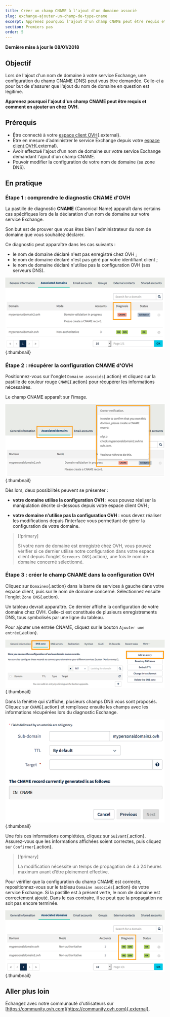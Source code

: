 ```yaml
---
title: Créer un champ CNAME à l'ajout d'un domaine associé
slug: exchange-ajouter-un-champ-de-type-cname
excerpt: Apprenez pourquoi l'ajout d'un champ CNAME peut être requis et comment en ajouter un chez OVH
section: Premiers pas
order: 5
---
```


**Dernière mise à jour le 08/01/2018**

## Objectif

Lors de l'ajout d'un nom de domaine à votre service Exchange, une configuration du champ CNAME (DNS) peut vous être demandée. Celle-ci a pour but de s'assurer que l'ajout du nom de domaine en question est légitime.

**Apprenez pourquoi l'ajout d'un champ CNAME peut être requis et comment en ajouter un chez OVH.**

## Prérequis

- Être connecté à votre [espace client OVH](https://www.ovh.com/auth/?action=gotomanager){.external}.
- Être en mesure d’administrer le service Exchange depuis votre [espace client OVH](https://www.ovh.com/auth/?action=gotomanager){.external}.
- Avoir effectué l'ajout d'un nom de domaine sur votre service Exchange demandant l'ajout d'un champ CNAME.
- Pouvoir modifier la configuration de votre nom de domaine (sa zone DNS).

## En pratique

### Étape 1 : comprendre le diagnostic CNAME d'OVH

La pastille de diagnostic **CNAME** (Canonical Name) apparaît dans certains cas spécifiques lors de la déclaration d'un nom de domaine sur votre service Exchange.

Son but est de prouver que vous êtes bien l'administrateur du nom de domaine que vous souhaitez déclarer.

Ce diagnostic peut apparaître dans les cas suivants :

- le nom de domaine déclaré n'est pas enregistré chez OVH ;
- le nom de domaine déclaré n'est pas géré par votre identifiant client ;
- le nom de domaine déclaré n'utilise pas la configuration OVH (ses serveurs DNS).

![Exchange](images/cname_exchange_diagnostic.png){.thumbnail}

### Étape 2 : récupérer la configuration CNAME d'OVH

Positionnez-vous sur l'onglet `Domaine associés`{.action} et cliquez sur la pastille de couleur rouge `CNAME`{.action} pour récupérer les informations nécessaires.

Le champ CNAME apparaît sur l'image.

![Exchange](images/cname_exchange_informations.png){.thumbnail}

Dès lors, deux possibilités peuvent se présenter :

- **votre domaine utilise la configuration  OVH** : vous pouvez réaliser la manipulation décrite ci-dessous depuis votre espace client OVH ;

- **votre domaine n'utilise pas la configuration  OVH** : vous devez réaliser les modifications depuis l’interface vous permettant de gérer la configuration de votre domaine.

> [!primary]
>
> Si votre nom de domaine est enregistré chez OVH, vous pouvez vérifier si ce dernier utilise notre configuration dans votre espace client depuis l’onglet `Serveurs DNS`{.action}, une fois le nom de domaine concerné sélectionné.
>

### Étape 3 : créer le champ CNAME dans la configuration OVH

Cliquez sur `Domaines`{.action} dans la barre de services à gauche dans votre espace client, puis sur le nom de domaine concerné. Sélectionnez ensuite l'onglet `Zone DNS`{.action}.

Un tableau devrait apparaître. Ce dernier affiche la configuration de votre domaine chez OVH. Celle-ci est constituée de plusieurs enregistrements DNS, tous symbolisés par une ligne du tableau.

Pour ajouter une entrée CNAME, cliquez sur le bouton `Ajouter une entrée`{.action}.

![Exchange](images/cname_exchange_add_entry_step1.png){.thumbnail}

Dans la fenêtre qui s’affiche, plusieurs champs DNS vous sont proposés. Cliquez sur `CNAME`{.action} et remplissez ensuite les champs avec les informations récupérées lors du diagnostic Exchange.

![Exchange](images/cname_add_entry_dns_zone.png){.thumbnail}

Une fois ces informations complétées, cliquez sur `Suivant`{.action}. Assurez-vous que les informations affichées soient correctes, puis cliquez sur `Confirmer`{.action}.

> [!primary]
>
> La modification nécessite un temps de propagation de 4 à 24 heures maximum avant d’être pleinement effective.
>

Pour vérifier que la configuration du champ CNAME est correcte, repositionnez-vous sur le tableau `Domaine associés`{.action} de votre service Exchange. Si la pastille est à présent verte, le nom de domaine est correctement ajouté. Dans le  cas contraire, il se peut que la propagation ne soit pas encore terminée.

![Exchange](images/cname_exchange_diagnostic_green.png){.thumbnail}

## Aller plus loin

Échangez avec notre communauté d'utilisateurs sur [https://community.ovh.com](https://community.ovh.com){.external}.